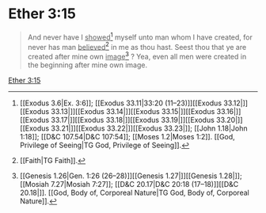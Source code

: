 # Ether 3:15

> And never have I <u>showed</u>[^a] myself unto man whom I have created, for never has man <u>believed</u>[^b] in me as thou hast. Seest thou that ye are created after mine own <u>image</u>[^c] ? Yea, even all men were created in the beginning after mine own image.

[Ether 3:15](https://www.churchofjesuschrist.org/study/scriptures/bofm/ether/3?lang=eng&id=p15#p15)


[^a]: [[Exodus 3.6|Ex. 3:6]]; [[Exodus 33.11|33:20 (11–23)]][[Exodus 33.12|]][[Exodus 33.13|]][[Exodus 33.14|]][[Exodus 33.15|]][[Exodus 33.16|]][[Exodus 33.17|]][[Exodus 33.18|]][[Exodus 33.19|]][[Exodus 33.20|]][[Exodus 33.21|]][[Exodus 33.22|]][[Exodus 33.23|]]; [[John 1.18|John 1:18]]; [[D&C 107.54|D&C 107:54]]; [[Moses 1.2|Moses 1:2]]. [[God, Privilege of Seeing|TG God, Privilege of Seeing]].  
[^b]: [[Faith|TG Faith]].  
[^c]: [[Genesis 1.26|Gen. 1:26 (26–28)]][[Genesis 1.27|]][[Genesis 1.28|]]; [[Mosiah 7.27|Mosiah 7:27]]; [[D&C 20.17|D&C 20:18 (17–18)]][[D&C 20.18|]]. [[God, Body of, Corporeal Nature|TG God, Body of, Corporeal Nature]].  
